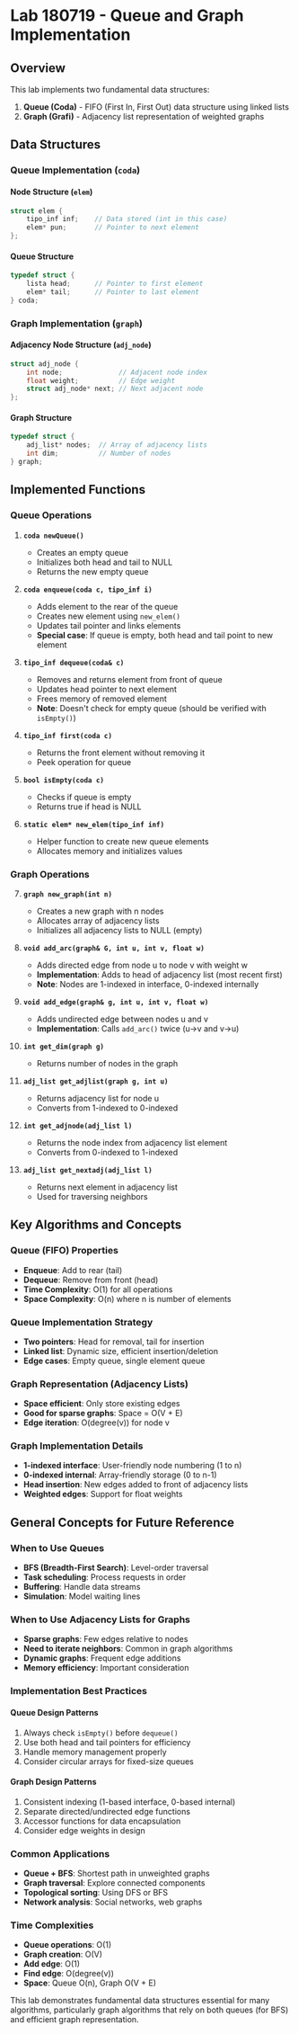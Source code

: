 # Lab 180719 - Queue and Graph Implementation

## Overview
This lab implements two fundamental data structures:
1. **Queue (Coda)** - FIFO (First In, First Out) data structure using linked lists
2. **Graph (Grafi)** - Adjacency list representation of weighted graphs

## Data Structures

### Queue Implementation (`coda`)

#### Node Structure (`elem`)
```cpp
struct elem {
    tipo_inf inf;    // Data stored (int in this case)
    elem* pun;       // Pointer to next element
};
```

#### Queue Structure
```cpp
typedef struct {
    lista head;      // Pointer to first element
    elem* tail;      // Pointer to last element  
} coda;
```

### Graph Implementation (`graph`)

#### Adjacency Node Structure (`adj_node`)
```cpp
struct adj_node {
    int node;              // Adjacent node index
    float weight;          // Edge weight
    struct adj_node* next; // Next adjacent node
};
```

#### Graph Structure
```cpp
typedef struct {
    adj_list* nodes;  // Array of adjacency lists
    int dim;          // Number of nodes
} graph;
```

## Implemented Functions

### Queue Operations

1. **`coda newQueue()`**
   - Creates an empty queue
   - Initializes both head and tail to NULL
   - Returns the new empty queue

2. **`coda enqueue(coda c, tipo_inf i)`**
   - Adds element to the rear of the queue
   - Creates new element using `new_elem()`
   - Updates tail pointer and links elements
   - **Special case**: If queue is empty, both head and tail point to new element

3. **`tipo_inf dequeue(coda& c)`**
   - Removes and returns element from front of queue
   - Updates head pointer to next element
   - Frees memory of removed element
   - **Note**: Doesn't check for empty queue (should be verified with `isEmpty()`)

4. **`tipo_inf first(coda c)`**
   - Returns the front element without removing it
   - Peek operation for queue

5. **`bool isEmpty(coda c)`**
   - Checks if queue is empty
   - Returns true if head is NULL

6. **`static elem* new_elem(tipo_inf inf)`**
   - Helper function to create new queue elements
   - Allocates memory and initializes values

### Graph Operations

7. **`graph new_graph(int n)`**
   - Creates a new graph with n nodes
   - Allocates array of adjacency lists
   - Initializes all adjacency lists to NULL (empty)

8. **`void add_arc(graph& G, int u, int v, float w)`**
   - Adds directed edge from node u to node v with weight w
   - **Implementation**: Adds to head of adjacency list (most recent first)
   - **Note**: Nodes are 1-indexed in interface, 0-indexed internally

9. **`void add_edge(graph& g, int u, int v, float w)`**
   - Adds undirected edge between nodes u and v
   - **Implementation**: Calls `add_arc()` twice (u→v and v→u)

10. **`int get_dim(graph g)`**
    - Returns number of nodes in the graph

11. **`adj_list get_adjlist(graph g, int u)`**
    - Returns adjacency list for node u
    - Converts from 1-indexed to 0-indexed

12. **`int get_adjnode(adj_list l)`**
    - Returns the node index from adjacency list element
    - Converts from 0-indexed to 1-indexed

13. **`adj_list get_nextadj(adj_list l)`**
    - Returns next element in adjacency list
    - Used for traversing neighbors

## Key Algorithms and Concepts

### Queue (FIFO) Properties
- **Enqueue**: Add to rear (tail)
- **Dequeue**: Remove from front (head)
- **Time Complexity**: O(1) for all operations
- **Space Complexity**: O(n) where n is number of elements

### Queue Implementation Strategy
- **Two pointers**: Head for removal, tail for insertion
- **Linked list**: Dynamic size, efficient insertion/deletion
- **Edge cases**: Empty queue, single element queue

### Graph Representation (Adjacency Lists)
- **Space efficient**: Only store existing edges
- **Good for sparse graphs**: Space = O(V + E)
- **Edge iteration**: O(degree(v)) for node v

### Graph Implementation Details
- **1-indexed interface**: User-friendly node numbering (1 to n)
- **0-indexed internal**: Array-friendly storage (0 to n-1)
- **Head insertion**: New edges added to front of adjacency lists
- **Weighted edges**: Support for float weights

## General Concepts for Future Reference

### When to Use Queues
- **BFS (Breadth-First Search)**: Level-order traversal
- **Task scheduling**: Process requests in order
- **Buffering**: Handle data streams
- **Simulation**: Model waiting lines

### When to Use Adjacency Lists for Graphs
- **Sparse graphs**: Few edges relative to nodes
- **Need to iterate neighbors**: Common in graph algorithms
- **Dynamic graphs**: Frequent edge additions
- **Memory efficiency**: Important consideration

### Implementation Best Practices

#### Queue Design Patterns
1. Always check `isEmpty()` before `dequeue()`
2. Use both head and tail pointers for efficiency
3. Handle memory management properly
4. Consider circular arrays for fixed-size queues

#### Graph Design Patterns  
1. Consistent indexing (1-based interface, 0-based internal)
2. Separate directed/undirected edge functions
3. Accessor functions for data encapsulation
4. Consider edge weights in design

### Common Applications
- **Queue + BFS**: Shortest path in unweighted graphs
- **Graph traversal**: Explore connected components
- **Topological sorting**: Using DFS or BFS
- **Network analysis**: Social networks, web graphs

### Time Complexities
- **Queue operations**: O(1)
- **Graph creation**: O(V)
- **Add edge**: O(1)
- **Find edge**: O(degree(v))
- **Space**: Queue O(n), Graph O(V + E)

This lab demonstrates fundamental data structures essential for many algorithms, particularly graph algorithms that rely on both queues (for BFS) and efficient graph representation.
